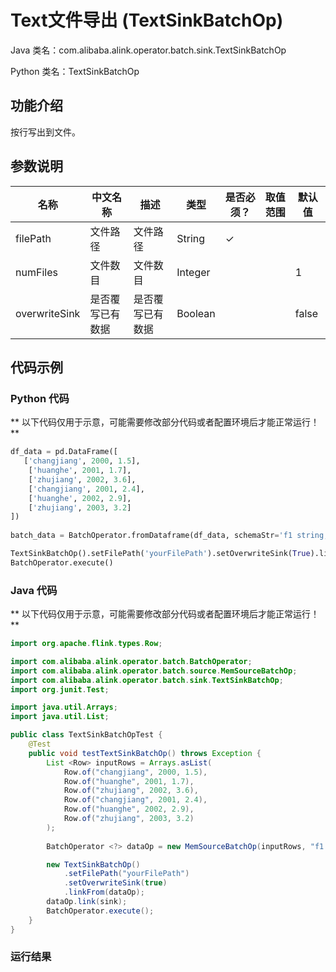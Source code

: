 # Text文件导出 (TextSinkBatchOp)
Java 类名：com.alibaba.alink.operator.batch.sink.TextSinkBatchOp

Python 类名：TextSinkBatchOp


## 功能介绍
按行写出到文件。

## 参数说明
| 名称 | 中文名称 | 描述 | 类型 | 是否必须？ | 取值范围 | 默认值 |
| --- | --- | --- | --- | --- | --- | --- |
| filePath | 文件路径 | 文件路径 | String | ✓ |  |  |
| numFiles | 文件数目 | 文件数目 | Integer |  |  | 1 |
| overwriteSink | 是否覆写已有数据 | 是否覆写已有数据 | Boolean |  |  | false |

## 代码示例

### Python 代码
** 以下代码仅用于示意，可能需要修改部分代码或者配置环境后才能正常运行！**
```python
df_data = pd.DataFrame([
   ['changjiang', 2000, 1.5],
    ['huanghe', 2001, 1.7],
    ['zhujiang', 2002, 3.6],
    ['changjiang', 2001, 2.4],
    ['huanghe', 2002, 2.9],
    ['zhujiang', 2003, 3.2]
])
    
batch_data = BatchOperator.fromDataframe(df_data, schemaStr='f1 string, f2 bigint, f3 double')

TextSinkBatchOp().setFilePath('yourFilePath').setOverwriteSink(True).linkFrom(batch_data)
BatchOperator.execute()
```
### Java 代码
** 以下代码仅用于示意，可能需要修改部分代码或者配置环境后才能正常运行！**
```java
import org.apache.flink.types.Row;

import com.alibaba.alink.operator.batch.BatchOperator;
import com.alibaba.alink.operator.batch.source.MemSourceBatchOp;
import com.alibaba.alink.operator.batch.sink.TextSinkBatchOp;
import org.junit.Test;

import java.util.Arrays;
import java.util.List;

public class TextSinkBatchOpTest {
	@Test
	public void testTextSinkBatchOp() throws Exception {
		List <Row> inputRows = Arrays.asList(
			Row.of("changjiang", 2000, 1.5),
        	Row.of("huanghe", 2001, 1.7),
        	Row.of("zhujiang", 2002, 3.6),
       		Row.of("changjiang", 2001, 2.4),
   			Row.of("huanghe", 2002, 2.9),
  			Row.of("zhujiang", 2003, 3.2)
        );
        
        BatchOperator <?> dataOp = new MemSourceBatchOp(inputRows, "f1 string, f2 int, f3 double");

		new TextSinkBatchOp()
            .setFilePath("yourFilePath")
            .setOverwriteSink(true)
            .linkFrom(dataOp);
		dataOp.link(sink);
		BatchOperator.execute();
	}
}
```

### 运行结果
